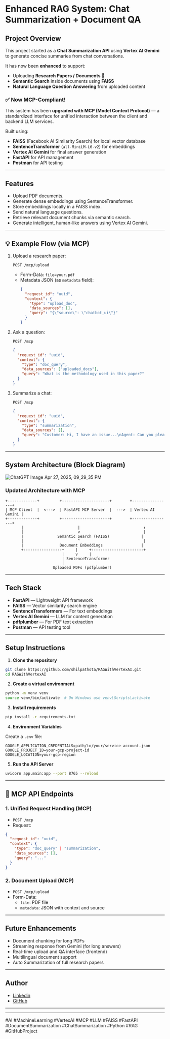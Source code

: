 # Enhanced RAG System: Chat Summarization + Document QA

##  Project Overview

This project started as a **Chat Summarization API** using **Vertex AI Gemini** to generate concise summaries from chat conversations.

It has now been **enhanced** to support:
- Uploading **Research Papers / Documents** 📄
- **Semantic Search** inside documents using **FAISS**
- **Natural Language Question Answering** from uploaded content

### ✅ Now MCP-Compliant!

This system has been **upgraded with MCP (Model Context Protocol)** — a standardized interface for unified interaction between the client and backend LLM services.

Built using:
- **FAISS** (Facebook AI Similarity Search) for local vector database
- **SentenceTransformer** (`all-MiniLM-L6-v2`) for embeddings
- **Vertex AI Gemini** for final answer generation
- **FastAPI** for API management
- **Postman** for API testing

---

##  Features

- Upload PDF documents.
- Generate dense embeddings using SentenceTransformer.
- Store embeddings locally in a FAISS index.
- Send natural language questions.
- Retrieve relevant document chunks via semantic search.
- Generate intelligent, human-like answers using Vertex AI Gemini.

---

## 💡 Example Flow (via MCP)

1. Upload a research paper:
   ```
   POST /mcp/upload
   ```
    - Form-Data: `file=your.pdf`
    - Metadata JSON (as `metadata` field):
      ```json
      {
        "request_id": "uuid",
        "context": {
          "type": "upload_doc",
          "data_sources": [],
          "query": "{\"source\": \"chatbot_ui\"}"
        }
      }
      ```

2. Ask a question:
   ```
   POST /mcp
   ```
   ```json
   {
     "request_id": "uuid",
     "context": {
       "type": "doc_query",
       "data_sources": ["uploaded_docs"],
       "query": "What is the methodology used in this paper?"
     }
   }
   ```

3. Summarize a chat:
   ```
   POST /mcp
   ```
   ```json
   {
     "request_id": "uuid",
     "context": {
       "type": "summarization",
       "data_sources": [],
       "query": "Customer: Hi, I have an issue...\nAgent: Can you please share your ID?"
     }
   }
   ```
---

##  System Architecture (Block Diagram)

![ChatGPT Image Apr 27, 2025, 09_29_35 PM](https://github.com/user-attachments/assets/e5dfc7b1-7d79-4d2e-ae63-2143c3f782f9)

### Updated Architecture with MCP

```
+-------------+         +---------------------+        +-----------------+
| MCP Client  |  <--->  | FastAPI MCP Server  |  --->  | Vertex AI Gemini |
+-------------+         +---------------------+        +-----------------+
       |                        |                            ↑
       |                        v                            |
       |               Semantic Search (FAISS)              |
       |                        ^                            |
       |                Document Embeddings                 |
       +-----------------+     |     +-----------------------+
                         |     v     |
                         | SentenceTransformer
                         |
                     Uploaded PDFs (pdfplumber)
```

---

##  Tech Stack

- **FastAPI** — Lightweight API framework
- **FAISS** — Vector similarity search engine
- **SentenceTransformers** — For text embeddings
- **Vertex AI Gemini** — LLM for content generation
- **pdfplumber** — For PDF text extraction
- **Postman** — API testing tool

---

##  Setup Instructions

1. **Clone the repository**
```bash
git clone https://github.com/shilpathota/RAGWithVertexAI.git
cd RAGWithVertexAI
```

2. **Create a virtual environment**
```bash
python -m venv venv
source venv/bin/activate  # On Windows use venv\Scripts\activate
```

3. **Install requirements**
```bash
pip install -r requirements.txt
```

4. **Environment Variables**

Create a `.env` file:
```
GOOGLE_APPLICATION_CREDENTIALS=path/to/your/service-account.json
GOOGLE_PROJECT_ID=your-gcp-project-id
GOOGLE_LOCATION=your-gcp-region
```

5. **Run the API Server**
```bash
uvicorn app.main:app --port 8765 --reload
```

---

## 🔌 MCP API Endpoints

### 1. Unified Request Handling (MCP)
- `POST /mcp`
- Request:
```json
{
  "request_id": "uuid",
  "context": {
    "type": "doc_query" | "summarization",
    "data_sources": [],
    "query": "..."
  }
}
```

### 2. Document Upload (MCP)
- `POST /mcp/upload`
- Form-Data:
    - `file`: PDF file
    - `metadata`: JSON with context and source

---

##  Future Enhancements

- Document chunking for long PDFs
- Streaming response from Gemini (for long answers)
- Real-time upload and QA interface (frontend)
- Multilingual document support
- Auto Summarization of full research papers

---

##  Author

- [Linkedin](https://www.linkedin.com/in/shilpa-thota/)
- [GitHub](https://github.com/shilpathota)

---

---

#AI #MachineLearning #VertexAI #MCP #LLM #FAISS #FastAPI #DocumentSummarization #ChatSummarization #Python #RAG #GitHubProject

